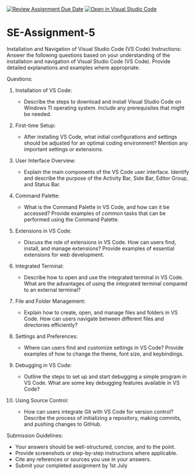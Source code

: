 [![Review Assignment Due Date](https://classroom.github.com/assets/deadline-readme-button-22041afd0340ce965d47ae6ef1cefeee28c7c493a6346c4f15d667ab976d596c.svg)](https://classroom.github.com/a/XoLGRbHq)
[![Open in Visual Studio Code](https://classroom.github.com/assets/open-in-vscode-2e0aaae1b6195c2367325f4f02e2d04e9abb55f0b24a779b69b11b9e10269abc.svg)](https://classroom.github.com/online_ide?assignment_repo_id=15358570&assignment_repo_type=AssignmentRepo)
# SE-Assignment-5
Installation and Navigation of Visual Studio Code (VS Code)
 Instructions:
Answer the following questions based on your understanding of the installation and navigation of Visual Studio Code (VS Code). Provide detailed explanations and examples where appropriate.

 Questions:

1. Installation of VS Code:
   - Describe the steps to download and install Visual Studio Code on Windows 11 operating system. Include any prerequisites that might be needed.

2. First-time Setup:
   - After installing VS Code, what initial configurations and settings should be adjusted for an optimal coding environment? Mention any important settings or extensions.

3. User Interface Overview:
   - Explain the main components of the VS Code user interface. Identify and describe the purpose of the Activity Bar, Side Bar, Editor Group, and Status Bar.

4. Command Palette:
   - What is the Command Palette in VS Code, and how can it be accessed? Provide examples of common tasks that can be performed using the Command Palette.

5. Extensions in VS Code:
   - Discuss the role of extensions in VS Code. How can users find, install, and manage extensions? Provide examples of essential extensions for web development.

6. Integrated Terminal:
   - Describe how to open and use the integrated terminal in VS Code. What are the advantages of using the integrated terminal compared to an external terminal?

7. File and Folder Management:
   - Explain how to create, open, and manage files and folders in VS Code. How can users navigate between different files and directories efficiently?

8. Settings and Preferences:
   - Where can users find and customize settings in VS Code? Provide examples of how to change the theme, font size, and keybindings.

9. Debugging in VS Code:
   - Outline the steps to set up and start debugging a simple program in VS Code. What are some key debugging features available in VS Code?

10. Using Source Control:
    - How can users integrate Git with VS Code for version control? Describe the process of initializing a repository, making commits, and pushing changes to GitHub.

 Submission Guidelines:
- Your answers should be well-structured, concise, and to the point.
- Provide screenshots or step-by-step instructions where applicable.
- Cite any references or sources you use in your answers.
- Submit your completed assignment by 1st July 

